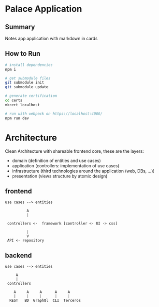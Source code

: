 # Palace Application

## Summary

Notes app application with markdown in cards

## How to Run
```bash
# install dependencies
npm i

# get submodule files
git submodule init
git submodule update

# generate certification
cd certs 
mkcert localhost

# run with webpack on https://localhost:4000/
npm run dev
```


# Architecture
Clean Architecture with shareable frontend core, these are the layers:
- domain (definition of entities and use cases)
- application (controllers: implementation of use cases)
- infrastructure (third technologies around the application (web, DBs, ...))
- presentation (views structure by atomic design)
 

## frontend
```
use cases --> entities
     
          A
          | 

 controllers <-  framework [controller <- UI -> css]
 
          |
          V
 API <- repository
```

## backend
```
use cases --> entities

     A
     |
 controllers
       
    A     A     A      A     A
    |     |     |      |     |
  REST   BD  GraphQl  CLI  Terceros
```
